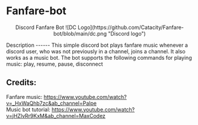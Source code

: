 # Fanfare-bot
<p align="center">
Discord Fanfare Bot
![DC Logo](https://github.com/Catacity/Fanfare-bot/blob/main/dc.png "Discord logo") <br />
</p>
Description
------
This simple discord bot plays fanfare music whenever a discord user, who was not previously in a channel, joins a channel.
It also works as a music bot. The bot supports the following commands for playing music: play, resume, pause, disconnect

Credits:
------
Fanfare music: https://www.youtube.com/watch?v=_HxWaQhb7zc&ab_channel=Palpe <br />
Music bot tutorial: https://www.youtube.com/watch?v=jHZlvRr9KxM&ab_channel=MaxCodez

